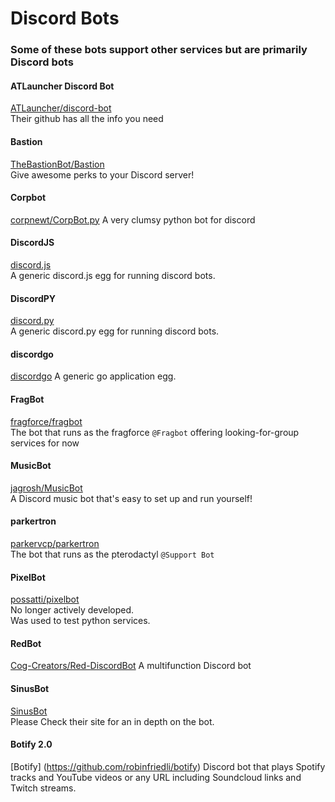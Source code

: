 # Discord Bots

### Some of these bots support other services but are primarily Discord bots

#### ATLauncher Discord Bot
[ATLauncher/discord-bot](https://github.com/ATLauncher/discord-bot)  
Their github has all the info you need  

#### Bastion
[TheBastionBot/Bastion](https://github.com/TheBastionBot/Bastion)  
Give awesome perks to your Discord server!

#### Corpbot
[corpnewt/CorpBot.py](https://github.com/corpnewt/CorpBot.py)
A very clumsy python bot for discord

#### DiscordJS
[discord.js](https://discord.js.org/)  
A generic discord.js egg for running discord bots.

#### DiscordPY
[discord.py](https://discordpy.readthedocs.io/en/latest/)  
A generic discord.py egg for running discord bots.

#### discordgo
[discordgo](https://github.com/bwmarrin/discordgo)
A generic go application egg.

#### FragBot
[fragforce/fragbot](https://github.com/fragforce/fragbot)  
The bot that runs as the fragforce `@Fragbot` offering looking-for-group services for now  

#### MusicBot
[jagrosh/MusicBot](https://github.com/jagrosh/MusicBot)  
A Discord music bot that's easy to set up and run yourself!  

#### parkertron
[parkervcp/parkertron](https://github.com/parkervcp/parkertron)  
The bot that runs as the pterodactyl `@Support Bot`  

#### PixelBot
[possatti/pixelbot](https://github.com/possatti/pixelbot)  
No longer actively developed.  
Was used to test python services.  

#### RedBot
[Cog-Creators/Red-DiscordBot](https://github.com/Cog-Creators/Red-DiscordBot)
A multifunction Discord bot

#### SinusBot
[SinusBot](https://www.sinusbot.com/)  
Please Check their site for an in depth on the bot.

#### Botify 2.0
[Botify] (https://github.com/robinfriedli/botify)
Discord bot that plays Spotify tracks and YouTube videos or any URL including Soundcloud links and Twitch streams.
